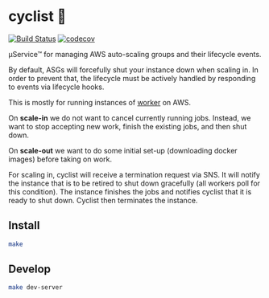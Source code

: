 # cyclist 🚴

[![Build Status](https://travis-ci.org/travis-ci/cyclist.svg?branch=master)](https://travis-ci.org/travis-ci/cyclist)
[![codecov](https://codecov.io/gh/travis-ci/cyclist/branch/master/graph/badge.svg)](https://codecov.io/gh/travis-ci/cyclist)

µService™ for managing AWS auto-scaling groups and their lifecycle events.

By default, ASGs will forcefully shut your instance down when scaling in. In
order to prevent that, the lifecycle must be actively handled by responding
to events via lifecycle hooks.

This is mostly for running instances of
[worker](https://github.com/travis-ci/worker) on AWS.

On **scale-in** we do not want to cancel currently running jobs. Instead, we
want to stop accepting new work, finish the existing jobs, and then shut down.

On **scale-out** we want to do some initial set-up (downloading docker images)
before taking on work.

For scaling in, cyclist will receive a termination request via SNS. It will
notify the instance that is to be retired to shut down gracefully (all workers
poll for this condition). The instance finishes the jobs and notifies cyclist
that it is ready to shut down. Cyclist then terminates the instance.

## Install

``` bash
make
```

## Develop

``` bash
make dev-server
```
